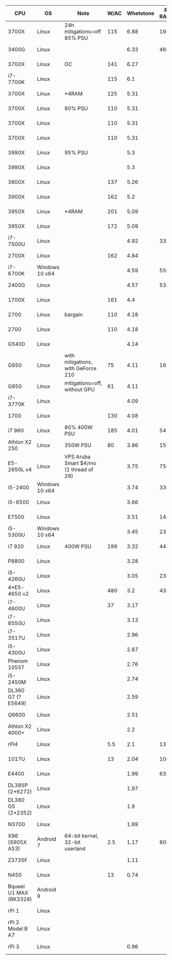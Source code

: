 CPU|OS|Note|W/AC|Whetstone|R@H RAC/real|R@H date|OPN RAC/real|MCM RAC/real|WCG date|$/RAM|$/PSU|$/mobo|$/CPU|$ date|Listed FLOPS|TDP|core|thread|cache|base|all-turbo|boost|RAMGB|RAMMHZ
-|-|-|-|-|-|-|-|-|-|-|-|-|-|-|-|-|-|-|-|-|-|-|-|-
3700X|Linux|24h mitigations=off 85% PSU|115|6.88|19880|2020-10-07|15066|10748|2020-07-07|70|45|60|400|2020-05|5.41||8|16|36|3.6||4.4|16|3200
3400G|Linux|||6.33|4663|2020-06-06||||35|45|60|220|2020-05||65|4|8|6|3.7||4.2|8|2933
3700X|Linux|OC|141|6.27||||||70|45|60|400|2020-05|||8|16|36|4.25||4.4|16|3200
i7-7700K|Linux||115|6.1||||||25|40|30|150|2020-05||91|4|8|8|4.2||4.5|8|2400
3700X|Linux|*4RAM|125|5.31||||||333|45|75|400|2020-05||65|8|16|36|3.6||4.4|64|3200
3700X|Linux|80% PSU|110|5.31||||||70|23|60|400|2020-05||65|8|16|36|3.6||4.4|16|3200
3700X|Linux||110|5.31||||||70|45|60|400|2020-05||65|8|16|36|3.6||4.4|16|3200
3700X|Linux||110|5.31||||||82|44|56|360|2020-06||65|8|16|36|3.6||4.4|16|3200
3990X|Linux|95% PSU||5.3||||||560|200|333|3990|2020-05||280|64|128|288|2.9||4.3|128|4*3200
3990X|Linux|||5.3||||||560|60|333|3990|2020-05||280|64|128|288|2.9||4.3|128|4*3200
3600X|Linux||137|5.26||||||53|45|60|233|2020-05||95|6|12|35|3.8||4.4|12|3200
3900X|Linux||162|5.2||||||105|45|60|500|2020-05||105|12|24|70|3.8||4.6|24|3200
3950X|Linux|*4RAM|201|5.09||||||560|45|60|1000|2020-05||105|16|32|72|3.5||4.7|128|3200
3950X|Linux||172|5.09||||||140|45|60|1000|2020-05||105|16|32|72|3.5||4.7|32|3200
i7-7500U|Linux|||4.92|3345|2020-06-03||||||||||15|2|4|4|2.7||3.5|8|2133
2700X|Linux||162|4.84||||||70|45|60|200|2020-05||105|8|16|20|3.7||4.3|16|2933
i7-6700K|Windows 10 x64|||4.59|5508|2020-10-08||||||||||91|4|8|8|4||4.2|16|2133
2400G|Linux|||4.57|5316|2020-06-02||||35|45|60|117|2020-05||65|4|8|6|3.6||3.9|8|2933
1700X|Linux||161|4.4||||||76|33|57|133|2020-05||95|8|16|20|3.4||3.8|16|2667
2700|Linux|bargain|110|4.18||||||76|33|57|133|2020-06||65|8|16|20|3.2||4.1|16|2933
2700|Linux||110|4.18||||||70|45|60|200|2020-05||65|8|16|20|3.2||4.1|16|2933
G5400|Linux|||4.14|||||||||66|2020-05||58|2|4|4|3.7|||2|2400
G850|Linux|with mitigations, with GeForce 210|75|4.11|1690|2020-10-09|||||||||3.12|65|2||3|2.9|||2|1333
G850|Linux|mitigations=off, without GPU|61|4.11|||||||||||3.12|65|2||3|2.9|||2|1333
i7-3770K|Linux|||4.09|||||||||100|2020-10||77|4|8|8|3.5||3.9|8|1600
1700|Linux||130|4.08||||||76|33|57|133|2020-05||65|8|16|20|3||3.7|16|2667
i7 960|Linux|80% 400W PSU|185|4.01|5411|2020-10-07||||||||||130|4|8|8|3.2||3.46|24|1066
Athlon X2 250|Linux|350W PSU|80|3.86|1500|2020-10-02|1114|1051|2020-10-07|||||||65|2||2|3|||8|1333
E5-2650L v4|Linux|VPS Aruba Smart $4/mo (1 thread of 28)||3.75|758|2020-06-19||||||||||2.3|1||1.25|1.7||2.5|1|2400
i5-2400|Windows 10 x64|||3.74|3303|2020-10-07||||||||||95|4||6|3.1||3.4|12|1333
i5-6500|Linux|||3.66|||||||||66|2020-05||65|4||6|3.2||3.6|4|2133
E7500|Linux|||3.51|1436|2020-05-28|||||||66|2020-05||65|2||3|2.93|||2|1066
i5-5300U|Windows 10 x64|||3.45|2357|2020-10-07||||||||||15|2|4|3|2.3||2.9|8|1600
i7 920|Linux|400W PSU|199|3.32|4427|2020-10-07||||||||||130|4|8|8|2.67||2.93|12|1066
P8800|Linux|||3.28|||||||||66|2020-05||25|2||3|2.66|||2|1066
i5-4260U|Linux|||3.05|2366|2020-03-01|||||||66|2020-05|3.27|15|2|4|3|1.4|2.4|2.7|4|1600
4*E5-4650 v2|Linux||480|3.2|43618|2020-10-07||||1500|500|1000|1148|2020-10||380|40|80|100|2.4|2.7|2.9|384|1866
i7-4600U|Linux||37|3.17|||||||||66|2020-05||15|2|4|4|2.1|2.6|3.3||1600
i7-8550U|Linux|||3.13|||||||||66|2020-10||25|4|8|8|2||4||2400
i7-3517U|Linux|||2.96|||||||||66|2020-10||17|2|4|4|1.9||3||1600
i5-4300U|Linux|||2.87|||||||||66|2020-10||15|2|4|3|1.9||2.9||1600
Phenom 1055T|Linux|||2.76|||||||||66|2020-05||95|6||9|2.8|||6|1600
i5-2450M|Linux|||2.74|||||||||66|2020-10||35|2|4|3|2.5||3.1||1333
DL360 G7 (? E5649)|Linux|||2.59||||||||||2020-10||80|6|12|12|2.53|||12|1333
Q6600|Linux|||2.51|||||||||66|2020-05||65|4||8|2.4|||4|1066
Athlon X2 4000+|Linux|||2.2|||||||||66|2020-05||65|2||2|2|||2|800
rPi4|Linux||5.5|2.1|1311|2020-10-07|804||2020-10-07||5|5|55|2020-05|||4||1|1.5|||4|3200
1017U|Linux||13|2.04|1000|2020-03-01|1100||2020-07-01||||66|2020-05||17|2||2|1.6|||3|1600
E4400|Linux|||1.99|638|2020-06-19||||||||||65|2||2|2|||3|800
DL385P (2*6272)|Linux|||1.97|||||||||200|2020-10||230|32||16|2.1|||32|1333
DL380 G5 (2*2352)|Linux|||1.9|||||||||0|2020-10||150|8|||2.1|||8|1800
N3700|Linux|||1.69|||||||||66|2020-10||6|4||2|1.6||2.4||1600
X96 (S905X A53)|Android 7|64-bit kernel, 32-bit userland|2.5|1.17|800|2020-07-04|254||2020-10-07||||20|2020-05||2|4||0.75|1.2|||2|800
Z3735F|Linux|||1.11|||||||||66|2020-10||4|4||2|1.33||1.83||1333
N450|Linux||13|0.74|||||||||66|2020-05||5.5|1|2|0.5|1.66|||1|667
Bqueel U1 MAX (RK3328)|Android 9||||||277|487|2020-07-07||||||||4||||||4|
rPi 1|Linux||||||29||2020-10-07||||||||1|||0.7|||0.5|
rPi 2 Model B A7|Linux||||||154||2020-10-07||||||||4|||0.9|||1|
rPi 3|Linux|||0.96|||239||2020-08-11||||||||4||||||1|
